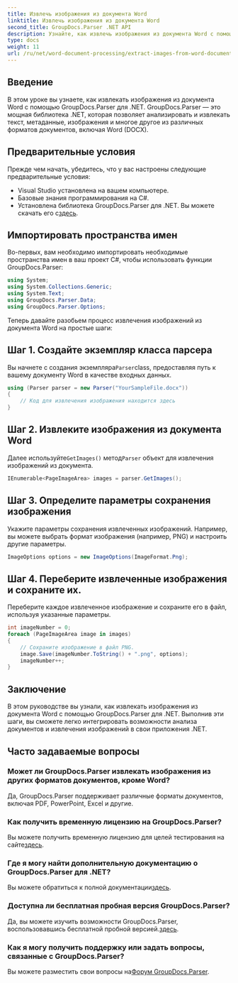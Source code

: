 ```yaml
---
title: Извлечь изображения из документа Word
linktitle: Извлечь изображения из документа Word
second_title: GroupDocs.Parser .NET API
description: Узнайте, как извлечь изображения из документа Word с помощью GroupDocs.Parser для .NET. В этом руководстве представлены пошаговые инструкции по интеграции изображений в вашу .NET.
type: docs
weight: 11
url: /ru/net/word-document-processing/extract-images-from-word-document/
---
```

## Введение
В этом уроке вы узнаете, как извлекать изображения из документа Word с помощью GroupDocs.Parser для .NET. GroupDocs.Parser — это мощная библиотека .NET, которая позволяет анализировать и извлекать текст, метаданные, изображения и многое другое из различных форматов документов, включая Word (DOCX).
## Предварительные условия
Прежде чем начать, убедитесь, что у вас настроены следующие предварительные условия:
- Visual Studio установлена на вашем компьютере.
- Базовые знания программирования на C#.
- Установлена библиотека GroupDocs.Parser для .NET. Вы можете скачать его с[здесь](https://releases.groupdocs.com/parser/net/).
## Импортировать пространства имен
Во-первых, вам необходимо импортировать необходимые пространства имен в ваш проект C#, чтобы использовать функции GroupDocs.Parser:
```csharp
using System;
using System.Collections.Generic;
using System.Text;
using GroupDocs.Parser.Data;
using GroupDocs.Parser.Options;
```
Теперь давайте разобьем процесс извлечения изображений из документа Word на простые шаги:
## Шаг 1. Создайте экземпляр класса парсера
 Вы начнете с создания экземпляра`Parser`class, предоставляя путь к вашему документу Word в качестве входных данных.
```csharp
using (Parser parser = new Parser("YourSampleFile.docx"))
{
    // Код для извлечения изображения находится здесь
}
```
## Шаг 2. Извлеките изображения из документа Word
 Далее используйте`GetImages()` метод`Parser` объект для извлечения изображений из документа.
```csharp
IEnumerable<PageImageArea> images = parser.GetImages();
```
## Шаг 3. Определите параметры сохранения изображения
Укажите параметры сохранения извлеченных изображений. Например, вы можете выбрать формат изображения (например, PNG) и настроить другие параметры.
```csharp
ImageOptions options = new ImageOptions(ImageFormat.Png);
```
## Шаг 4. Переберите извлеченные изображения и сохраните их.
Переберите каждое извлеченное изображение и сохраните его в файл, используя указанные параметры.
```csharp
int imageNumber = 0;
foreach (PageImageArea image in images)
{
    // Сохраните изображение в файл PNG.
    image.Save(imageNumber.ToString() + ".png", options);
    imageNumber++;
}
```
## Заключение
В этом руководстве вы узнали, как извлекать изображения из документа Word с помощью GroupDocs.Parser для .NET. Выполнив эти шаги, вы сможете легко интегрировать возможности анализа документов и извлечения изображений в свои приложения .NET.

## Часто задаваемые вопросы
### Может ли GroupDocs.Parser извлекать изображения из других форматов документов, кроме Word?
Да, GroupDocs.Parser поддерживает различные форматы документов, включая PDF, PowerPoint, Excel и другие.
### Как получить временную лицензию на GroupDocs.Parser?
 Вы можете получить временную лицензию для целей тестирования на сайте[здесь](https://purchase.groupdocs.com/temporary-license/).
### Где я могу найти дополнительную документацию о GroupDocs.Parser для .NET?
 Вы можете обратиться к полной документации[здесь](https://reference.groupdocs.com/parser/net/).
### Доступна ли бесплатная пробная версия GroupDocs.Parser?
 Да, вы можете изучить возможности GroupDocs.Parser, воспользовавшись бесплатной пробной версией.[здесь](https://releases.groupdocs.com/).
### Как я могу получить поддержку или задать вопросы, связанные с GroupDocs.Parser?
 Вы можете разместить свои вопросы на[Форум GroupDocs.Parser](https://forum.groupdocs.com/c/parser/17).